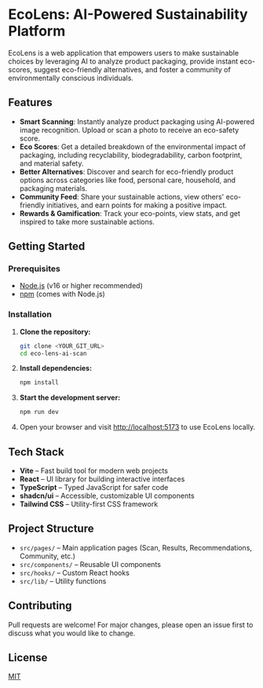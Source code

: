 # EcoLens: AI-Powered Sustainability Platform

EcoLens is a web application that empowers users to make sustainable choices by leveraging AI to analyze product packaging, provide instant eco-scores, suggest eco-friendly alternatives, and foster a community of environmentally conscious individuals.

## Features

- **Smart Scanning**: Instantly analyze product packaging using AI-powered image recognition. Upload or scan a photo to receive an eco-safety score.
- **Eco Scores**: Get a detailed breakdown of the environmental impact of packaging, including recyclability, biodegradability, carbon footprint, and material safety.
- **Better Alternatives**: Discover and search for eco-friendly product options across categories like food, personal care, household, and packaging materials.
- **Community Feed**: Share your sustainable actions, view others' eco-friendly initiatives, and earn points for making a positive impact.
- **Rewards & Gamification**: Track your eco-points, view stats, and get inspired to take more sustainable actions.

## Getting Started

### Prerequisites
- [Node.js](https://nodejs.org/) (v16 or higher recommended)
- [npm](https://www.npmjs.com/) (comes with Node.js)

### Installation

1. **Clone the repository:**
   ```sh
   git clone <YOUR_GIT_URL>
   cd eco-lens-ai-scan
   ```
2. **Install dependencies:**
   ```sh
   npm install
   ```
3. **Start the development server:**
   ```sh
   npm run dev
   ```
4. Open your browser and visit [http://localhost:5173](http://localhost:5173) to use EcoLens locally.

## Tech Stack
- **Vite** – Fast build tool for modern web projects
- **React** – UI library for building interactive interfaces
- **TypeScript** – Typed JavaScript for safer code
- **shadcn/ui** – Accessible, customizable UI components
- **Tailwind CSS** – Utility-first CSS framework

## Project Structure
- `src/pages/` – Main application pages (Scan, Results, Recommendations, Community, etc.)
- `src/components/` – Reusable UI components
- `src/hooks/` – Custom React hooks
- `src/lib/` – Utility functions

## Contributing
Pull requests are welcome! For major changes, please open an issue first to discuss what you would like to change.

## License
[MIT](LICENSE)
